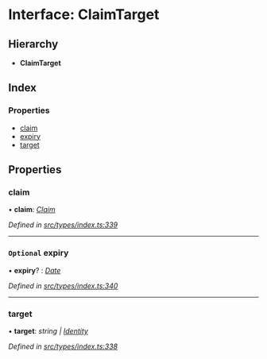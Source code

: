 # Interface: ClaimTarget

## Hierarchy

* **ClaimTarget**

## Index

### Properties

* [claim](claimtarget.md#claim)
* [expiry](claimtarget.md#optional-expiry)
* [target](claimtarget.md#target)

## Properties

###  claim

• **claim**: *[Claim](../globals.md#claim)*

*Defined in [src/types/index.ts:339](https://github.com/PolymathNetwork/polymesh-sdk/blob/4660ab0/src/types/index.ts#L339)*

___

### `Optional` expiry

• **expiry**? : *[Date](../enums/transactionargumenttype.md#date)*

*Defined in [src/types/index.ts:340](https://github.com/PolymathNetwork/polymesh-sdk/blob/4660ab0/src/types/index.ts#L340)*

___

###  target

• **target**: *string | [Identity](../classes/identity.md)*

*Defined in [src/types/index.ts:338](https://github.com/PolymathNetwork/polymesh-sdk/blob/4660ab0/src/types/index.ts#L338)*
